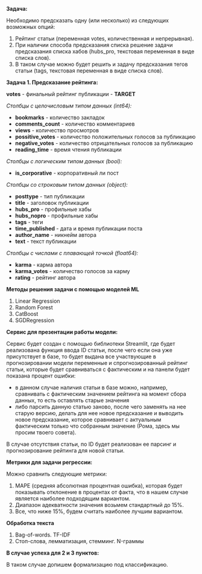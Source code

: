 **Задача:**

Необходимо предсказать одну (или несколько) из следующих возможных опций:

1. Рейтинг статьи (переменная votes, количественная и непрерывная).
2. При наличии способа предсказания списка решение задачи предсказания списка хабов (hubs_pro, текстовая переменная в виде списка слов).
3. В таком случае можно будет решить и задачу предсказания тегов статьи (tags, текстовая переменная в виде списка слов).

**Задача 1. Предсказание рейтинга:**

**votes** - финальный рейтинг публикации  - **TARGET**

*Столбцы с целочисловым типом данных (int64):*
* **bookmarks** - количество закладок
* **comments_count** - количество комментариев
* **views**  - количество просмотров
* **possitive_votes**  - количество положительных голосов за публикацию
* **negative_votes**  - количество отрицательных голосов за публикацию
* **reading_time**  - время чтения публикации

*Столбцы с логическим типом данных (bool):*
* **is_corporative** - корпоративный ли пост

*Столбцы со строковым типом данных (object):*
* **posttype** - тип публикации
* **title** - заголовок публикации
* **hubs_pro** - профильные хабы 
* **hubs_nopro** - профильные хабы
* **tags** - теги
* **time_published** - дата и время публикации поста
* **author_name** - никнейм автора
* **text** - текст публикации

*Столбцы с числами с плавающей точкой (float64):*

* **karma** - карма автора
* **karma_votes** - количество голосов за карму
*  **rating** - рейтинг автора

**Методы решения задачи с помощью моделей ML**

1. Linear Regression
2. Random Forest
3. CatBoost
4. SGDRegression


**Сервис для презентации работы модели:**

Сервис будет создан с помощью библиотеки Streamlit, где будет реализована  функция ввода ID статьи, после чего если она уже присутствует в базе, 
то будет выдана все участвующие в прогнозировании модели переменные и спрогнозированный рейтинг статьи, которые будет сравниваться с фактическим и на панели будет показана 
процент ошибки:
- в данном случае наличия статьи в базе можно, например, сравнивать с фактическим значением рейтинга на момент сбора данных, то есть оставлять старые значения
- либо парсить данную статью заново, после чего заменять на нее старую версию, делать для нее новое предсказание и выводить новое предсказание, которое сравнивает
  с актуальным фактическим только что собранным значение (Рома, здесь мы просим твоего совета).
   
В случае отсутствия статьи, по ID будет реализован ее парсинг и прогнозирование рейтинга для новой статьи.

**Метрики для задачи регрессии:**

Можно сравнить следующие метрики:

1. MAPE (средняя абсолютная процентная ошибка), которая будет показывать отклонение в процентах от факта, что в нашем случае является наиболее подходящим вариантом.
2. Диапазон адекватности значения возьмем стандартный до 15%.
3. Все, что ниже 15%, будем считать наиболее лучшим вариантом.

**Обработка текста**

1. Bag-of-words. TF-IDF
2. Стоп-слова, лемматизация, стемминг. N-граммы

**В случае успеха для 2 и 3 пунктов:**

В таком случае допишем формализацию под классификацию.
